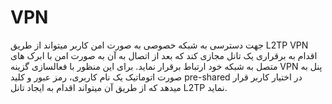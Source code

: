 # VPN

جهت دسترسی به شبکه خصوصی به صورت امن کاربر میتواند از طریق L2TP VPN اقدام به برقراری یک تانل مجازی کند که بعد از اتصال به آن به صورت امن با ابرک های متصل به شبکه خود ارتباط برقرار نماید. برای این منظور با فعالسازی گزینه VPN پنل به صورت اتوماتیک یک نام کاربری، رمز عبور و کلید pre-shared در اختیار کاربر قرار میدهد که از طریق آن میتواند اقدام به ایجاد تانل L2TP نماید.
